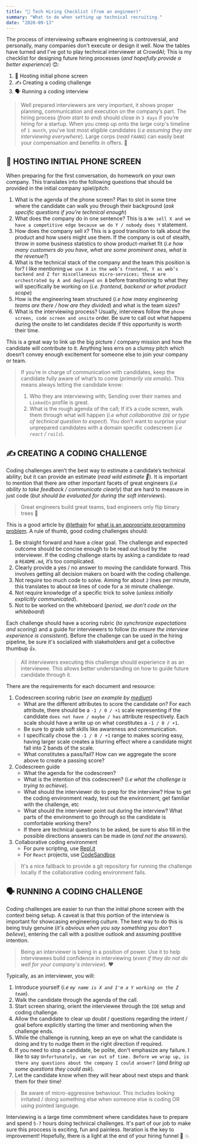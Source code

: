```yaml
---
title: "📝 Tech Hiring Checklist (from an engineer)"
summary: "What to do when setting up technical recruiting."
date: "2020-09-13"
---
```


The process of interviewing software engineering is controversial, and personally, many companies don’t execute or design it well. Now the tables have turned and I’ve got to play technical interviewer at CrowdAI; This is my checklist for designing future hiring processes (_and hopefully provide a better experience_) 😊:
1. 📲 Hosting initial phone screen
2. ✍️ Creating a coding challenge 
3. 🗣️ Running a coding interview

> Well prepared interviewers are very important, it shows proper planning, communication and execution on the company’s part. The hiring process (_from start to end_) should close in `3 days` if you’re hiring for a startup. When you creep up onto the large corp's timeline of `1 month`, you’ve lost most eligible candidates (_i.e assuming they are interviewing everywhere_). Large corps (_read `FAANG`_) can easily beat your compensation and benefits in offers. 💸

## 📲 HOSTING INITIAL PHONE SCREEN
When preparing for the first conversation, do homework on your own company. This translates into the following questions that should be provided in the initial company spiel/pitch:

1. What is the agenda of the phone screen? Plan to slot in some time where the candidate can walk you through their background (_ask specific questions if you’re technical enough_)
2. What does the company do in one sentence? This is a `We sell X and we have a competitive edge because we do Y / nobody does Y` statement. 
3. How does the company sell `X`? This is a good transition to talk about the product and how users might use them. If the company is out of stealth, throw in some business statistics to show product-market fit (_i.e how many customers do you have, what are some prominent ones, what is the revenue?_)
5. What is the technical stack of the company and the team this position is for? I like mentioning `we use X in the web’s frontend, Y as web’s backend and Z for miscellaneous micro-services; these are orchestrated by A and deployed on B` before transitioning to what they will specifically be working on (_i.e. frontend, backend or what product scope_)
6. How is the engineering team structured (_i.e how many engineering teams are there / how are they divided_) and what is the team sizes?  
7. What is the interviewing process? Usually, interviews follow the `phone screen, code screen and onsite` order. Be sure to call out what happens during the onsite to let candidates decide if this opportunity is worth their time.

This is a great way to link up the big picture / company mission and how the candidate will contribute to it. Anything less errs on a clumsy pitch which doesn’t convey enough excitement for someone else to join your company or team. 

>If you’re in charge of communication with candidates, keep the candidate fully aware of what’s to come (_primarily via emails_). This means always letting the candidate know: 
>1. Who they are interviewing with; Sending over their names and `LinkedIn` profile is great.
>2. What is the rough agenda of the call; If it’s a code screen, walk them through what will happen (_i.e what collaborative `IDE` or type of technical question to expect_). You don’t want to surprise your unprepared candidates with a domain specific codescreen (_i.e `react` / `rails`_).

## ✍️ CREATING A CODING CHALLENGE
Coding challenges aren’t the best way to estimate a candidate’s technical ability; but it can provide an estimate (_read wild estimate 🤪_). It is important to mention that there are other important facets of great engineers (_i.e ability to take feedback / communicate clearly_) that are hard to measure in just code (_but should be evaluated for during the soft interviews_). 

>Great engineers build great teams, bad engineers only flip binary trees 🌳

This is a good article by [@lethain](https://twitter.com/Lethain) for [what is an appropriate programming problem](https://lethain.com/appropriate-programming-problems/). A rule of thumb, good coding challenges should:

1. Be straight forward and have a clear goal. The challenge and expected outcome should be concise enough to be read out loud by the interviewer. If the coding challenge starts by asking a candidate to read a `README.md`, it’s too complicated.
2. Clearly provide a yes / no answer to moving the candidate forward. This involves getting all decision makers on board with the coding challenge.
3. Not require too much code to solve. Aiming for about `2` lines per minute, this translates to about `60` lines of code for a `30` minute challenge.
4. Not require knowledge of a specific trick to solve (_unless initially explicitly communicated_). 
5. Not to be worked on the whiteboard (_period, we don’t code on the whiteboard_)

Each challenge should have a scoring rubric (_to synchronize expectations and scoring_) and a guide for interviewers to follow (_to ensure the interview experience is consistent_). Before the challenge can be used in the hiring pipeline, be sure it's socialized with stakeholders and get a collective thumbup 👍. 

>All interviewers executing this challenge should experience it as an interviewee. This allows better understanding on how to guide future candidate through it.

There are the requirements for each document and resource:
1. Codescreen scoring rubric (_see an example by [medium](https://medium.engineering/engineering-interviews-grading-rubric-8b409bec021f)_)
    - What are the different attributes to score the candidate on? For each attribute, there should be a `-1 / 0 / +1` scale representing if the candidate `does not have / maybe / has` attribute respectively. Each scale should have a write up on what constitutes a `-1 / 0 / +1`. 
    - Be sure to grade soft skills like awareness and communication.
    - I specifically chose the `-1 / 0 / +1` range to makes scoring easy, having larger scale creates a blurring effect where a candidate might fall into 2 bands of the scale. 
    - What constitutes a pass/fail? How can we aggregate the score above to create a passing score? 
2. Codescreen guide
    - What the agenda for the codescreen?
    - What is the intention of this codescreen? (_i.e what the challenge is trying to achieve_).
    - What should the interviewer do to prep for the interview? How to get the coding environment ready, test out the environment, get familiar with the challenge, etc
    - What should the interviewer point out during the interview?  What parts of the environment to go through so the candidate is comfortable working there?
    - If there are technical questions to be asked, be sure to also fill in the possible directions answers can be made in (_and not the answers_). 
3. Collaborative coding environment
    - For pure scripting, use [Repl.it](repl.it)
    - For `React` projects, use [CodeSandbox](codesandbox.io)

> It's a nice fallback to provide a git repository for running the challenge locally if the collaborative coding environment fails.

## 🗣️ RUNNING A CODING CHALLENGE
Coding challenges are easier to run than the initial phone screen with the context being setup. A caveat is that this portion of the interview is important for showcasing engineering culture. The best way to do this is being truly genuine (_it's obvious when you say something you don't believe_), entering the call with a positive outlook and assuming postitive intention.

>Being an interviewer is being in a position of power. Use it to help interviewees build confidence in interviewing (_even if they do not do well for your company's interview_). ❤️

Typically, as an interviewer, you will:
1. Introduce yourself (_i.e `my name is X and I'm a Y working on the Z team`_).
2. Walk the candidate through the agenda of the call.
3. Start screen sharing, orient the interviewee through the `IDE` setup and coding challenge.
4. Allow the candidate to clear up doubt / questions regarding the intent / goal before explicitly starting the timer and mentioning when the challenge ends. 
5. While the challenge is running, keep an eye on what the candidate is doing and try to nudge them in the right direction if required.
6. If you need to stop a candidate, be polite, don't emphasize any failure. I like to say `Unfortunately, we ran out of time. Before we wrap up, is there any questions about the company I could answer?` (_and bring up some questions they could ask_).
7. Let the candidate know when they will hear about next steps and thank them for their time!

> Be aware of micro-aggressive behaviour. This includes looking irritated / doing something else when someone else is coding OR using pointed language.

Interviewing is a large time commitment where candidates have to prepare and spend `5-7` hours doing technical challenges. It's part of our job to make sure this proccess is exciting, fun and painless. Iteration is the key to improvement! Hopefully, there is a light at the end of your hiring funnel 🥁 💥
